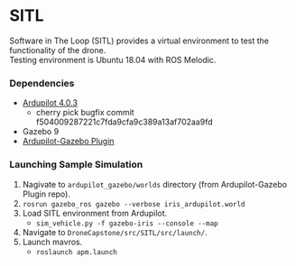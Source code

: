 # SITL

Software in The Loop (SITL) provides a virtual environment to test the functionality of the drone.  
Testing environment is Ubuntu 18.04 with ROS Melodic.  

### Dependencies  
- [Ardupilot 4.0.3](https://github.com/ArduPilot/ardupilot/tree/Copter-4.0.3)  
	- cherry pick bugfix commit f504009287221c7fda9cfa9c389a13af702aa9fd  
- Gazebo 9  
- [Ardupilot-Gazebo Plugin](https://github.com/khancyr/ardupilot_gazebo)

### Launching Sample Simulation
1. Nagivate to `ardupilot_gazebo/worlds` directory (from Ardupilot-Gazebo Plugin repo).
2. `rosrun gazebo_ros gazebo --verbose iris_ardupilot.world`
3. Load SITL environment from Ardupilot.
	- `sim_vehicle.py -f gazebo-iris --console --map`  
4. Navigate to `DroneCapstone/src/SITL/src/launch/`.
5. Launch mavros.
	- `roslaunch apm.launch`
